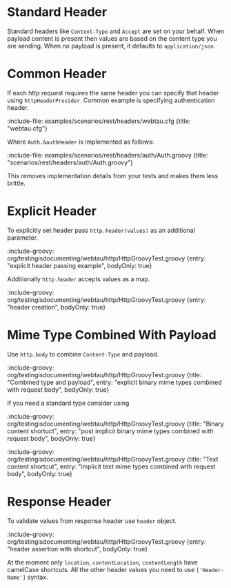 # Standard Header

Standard headers like `Content-Type` and `Accept` are set on your behalf. 
When payload content is present then values are based on the content type you are sending. 
When no payload is present, it defaults to `application/json`.   

# Common Header

If each http request requires the same header you can specify that header using `httpHeaderProvider`. 
Common example is specifying authentication header.
 
:include-file: examples/scenarios/rest/headers/webtau.cfg {title: "webtau.cfg"}

Where `Auth.&authHeader` is implemented as follows:

:include-file: examples/scenarios/rest/headers/auth/Auth.groovy {title: "scenarios/rest/headers/auth/Auth.groovy"}

This removes implementation details from your tests and makes them less brittle.  

# Explicit Header

To explicitly set header pass `http.header(values)` as an additional parameter.

:include-groovy: org/testingisdocumenting/webtau/http/HttpGroovyTest.groovy {entry: "explicit header passing example", bodyOnly: true}

Additionally `http.header` accepts values as a map.

:include-groovy: org/testingisdocumenting/webtau/http/HttpGroovyTest.groovy {entry: "header creation", bodyOnly: true}

# Mime Type Combined With Payload

Use `http.body` to combine `Content-Type` and payload.

:include-groovy: org/testingisdocumenting/webtau/http/HttpGroovyTest.groovy {title: "Combined type and payload", entry: "explicit binary mime types combined with request body", bodyOnly: true}

If you need a standard type consider using  

:include-groovy: org/testingisdocumenting/webtau/http/HttpGroovyTest.groovy {title: "Binary content shortuct", entry: "post implicit binary mime types combined with request body", bodyOnly: true}

:include-groovy: org/testingisdocumenting/webtau/http/HttpGroovyTest.groovy {title: "Text content shortcut", entry: "implicit text mime types combined with request body", bodyOnly: true}
  
# Response Header

To validate values from response header use `header` object.

:include-groovy: org/testingisdocumenting/webtau/http/HttpGroovyTest.groovy {entry: "header assertion with shortcut", bodyOnly: true}

At the moment only `location`, `contentLocation`, `contentLength` have camelCase shortcuts.
All the other header values you need to use `['Header-Name']` syntax.